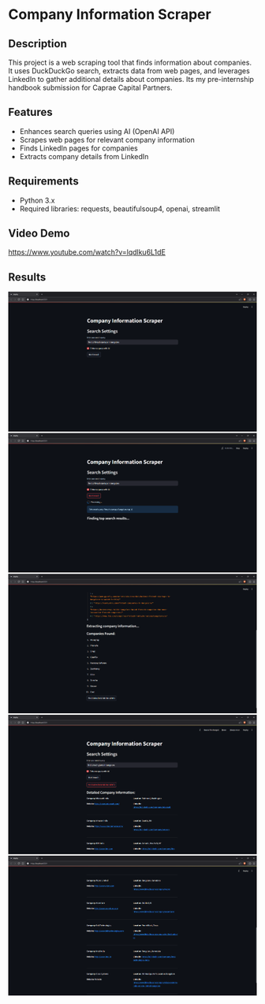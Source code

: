 # Company Information Scraper

## Description
This project is a web scraping tool that finds information about companies. It uses DuckDuckGo search, extracts data from web pages, and leverages LinkedIn to gather additional details about companies. Its my pre-internship handbook submission for Caprae Capital Partners.

## Features
- Enhances search queries using AI (OpenAI API)
- Scrapes web pages for relevant company information
- Finds LinkedIn pages for companies
- Extracts company details from LinkedIn

## Requirements
- Python 3.x
- Required libraries: requests, beautifulsoup4, openai, streamlit

## Video Demo
https://www.youtube.com/watch?v=lqdlku6L1dE

## Results
![Image1](images/ss1.png)
![Image2](images/ss2.png)
![Image3](images/ss3.png)
![Image4](images/ss4.png)
![Image5](images/ss5.png)

